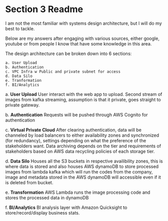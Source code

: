 
# Section 3 Readme
I am not the most familiar with systems design architecture, but I will do my best to tackle.

Below are my answers after engaging with various sources, either google, youtube or from people I know that have some knowledge in this area.

The design architecture can be broken down into 6 sections:

    a. User Upload
    b. Authentication
    c. VPC Infra w Public and private subnet for access
    d. Data Silo
    e. Tranformation
    f. BI/Analytics

a. **User Upload**
User  interact with the web app to  upload. Second stream of images from kafka streaming, assumption is that it private, goes straight to private gateway.

b. **Authentication**
Requests will be pushed through AWS Cognito for authentication

c. **Virtual Private Cloud**
After clearing authentication, data will be channeled by load balancers to either availability zones and synchronized (for redundancy), 
settings depending on what the preference of the stakeholders want. Data archiving depends on the tier and requirements of stakeholders
based on AWS data recycling policies of each storage tier.

d. **Data Silo**
Houses all the S3 buckets in respective availibility zones, this is where data is stored and also houses AWS dynamoDB to store processed
images from lambda kafka which will run the codes from the company, image and metadata stored in the AWS dynamoDB will accessible even
if it is deleted from bucket.

e. **Transformation**
AWS Lambda runs the image processing code and stores the processed data in dynamoDB

f. **BI/Analytics**
BI analysis layer with Amazon Quicksight to store/record/display business stats.